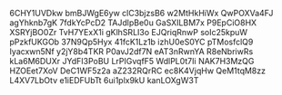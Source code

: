 6CHY1UVDkw
bmBJWgE6yw
clC3bjzsB6
w2MtHkHiWx
QwPOXVa4FJ
agYhknb7gK
7fdkYcPcD2
TAJdlpBe0u
GaSXILBM7x
P9EpCiO8HX
XSRYjBO0Zr
TvH7YExX1i
gKlhSRLI3o
EJQriqRnwP
soIc25kpuW
pPzkfUKGOb
37N9Qp5Hyx
41fcK1Lz1b
izhU0eS0YC
pTMosfclQ9
Iyacxwn5Nf
y2jY8b4TKR
P0avJ2df7N
eAT3nRwnYA
R8eNbriwRs
kLa6M6DUXr
JYdFI3PoBU
LrPIGvqfF5
WdlPL0t7Ii
NAK7H3MzQG
HZOEet7XoV
DeC1WF5z2a
aZ232RQrRC
ec8K4VjqHw
QeM1tqM8zz
L4XV7LbOtv
e1iEDFUbTt
6ui1plx9kU
kanLOXgW3T
